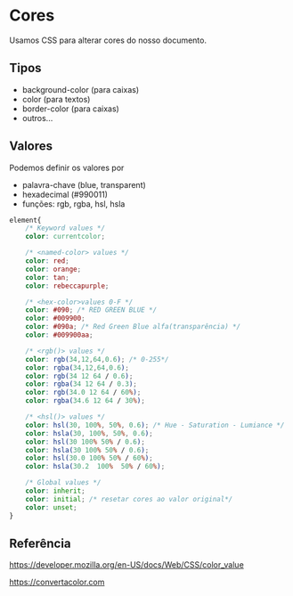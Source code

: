 # Cores

Usamos CSS para alterar cores do nosso documento.

## Tipos

* background-color (para caixas)
* color (para textos)
* border-color (para caixas)
* outros...

## Valores

Podemos definir os valores por

* palavra-chave (blue, transparent)
* hexadecimal (#990011)
* funções: rgb, rgba, hsl, hsla

```css
element{
    /* Keyword values */
    color: currentcolor;

    /* <named-color> values */
    color: red;
    color: orange;
    color: tan;
    color: rebeccapurple;

    /* <hex-color>values 0-F */
    color: #090; /* RED GREEN BLUE */
    color: #009900;
    color: #090a; /* Red Green Blue alfa(transparência) */
    color: #009900aa;

    /* <rgb()> values */
    color: rgb(34,12,64,0.6); /* 0-255*/
    color: rgba(34,12,64,0.6);
    color: rgb(34 12 64 / 0.6);
    color: rgba(34 12 64 / 0.3);
    color: rgb(34.0 12 64 / 60%);
    color: rgba(34.6 12 64 / 30%);

    /* <hsl()> values */
    color: hsl(30, 100%, 50%, 0.6); /* Hue - Saturation - Lumiance */
    color: hsla(30, 100%, 50%, 0.6);
    color: hsl(30 100% 50% / 0.6);
    color: hsla(30 100% 50% / 0.6);
    color: hsl(30.0 100% 50% / 60%);
    color: hsla(30.2  100%  50% / 60%);

    /* Global values */
    color: inherit;
    color: initial; /* resetar cores ao valor original*/
    color: unset;
}
```
## Referência

https://developer.mozilla.org/en-US/docs/Web/CSS/color_value

https://convertacolor.com